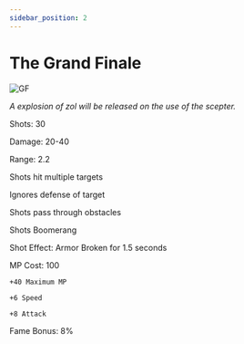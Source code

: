 ```yaml
---
sidebar_position: 2
---
```


# The Grand Finale

![GF](https://vwiki.valorserver.com/api/item/picture/the%20grand%20finale)

<i>A explosion of zol will be released on the use of the scepter.</i>

Shots: 30

Damage: 20-40

Range: 2.2

Shots hit multiple targets

Ignores defense of target

Shots pass through obstacles

Shots Boomerang

Shot Effect: Armor Broken for 1.5 seconds

MP Cost: 100

    +40 Maximum MP

    +6 Speed
    
    +8 Attack

Fame Bonus: 8%
